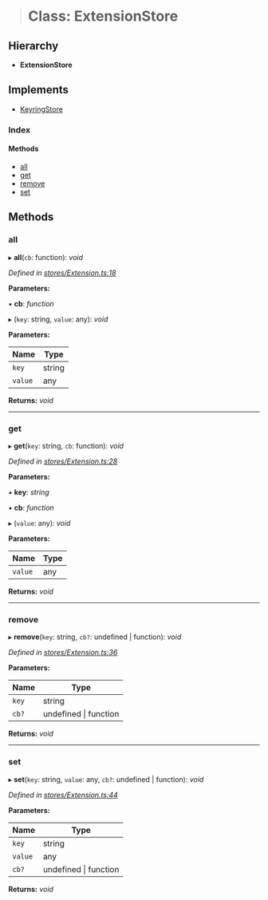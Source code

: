 > # Class: ExtensionStore

## Hierarchy

* **ExtensionStore**

## Implements

* [KeyringStore](../interfaces/_types_.keyringstore.md)

### Index

#### Methods

* [all](_stores_extension_.extensionstore.md#all)
* [get](_stores_extension_.extensionstore.md#get)
* [remove](_stores_extension_.extensionstore.md#remove)
* [set](_stores_extension_.extensionstore.md#set)

## Methods

###  all

▸ **all**(`cb`: function): *void*

*Defined in [stores/Extension.ts:18](https://github.com/polkadot-js/ui/blob/7e71e8a/packages/ui-keyring/src/stores/Extension.ts#L18)*

**Parameters:**

▪ **cb**: *function*

▸ (`key`: string, `value`: any): *void*

**Parameters:**

Name | Type |
------ | ------ |
`key` | string |
`value` | any |

**Returns:** *void*

___

###  get

▸ **get**(`key`: string, `cb`: function): *void*

*Defined in [stores/Extension.ts:28](https://github.com/polkadot-js/ui/blob/7e71e8a/packages/ui-keyring/src/stores/Extension.ts#L28)*

**Parameters:**

▪ **key**: *string*

▪ **cb**: *function*

▸ (`value`: any): *void*

**Parameters:**

Name | Type |
------ | ------ |
`value` | any |

**Returns:** *void*

___

###  remove

▸ **remove**(`key`: string, `cb?`: undefined | function): *void*

*Defined in [stores/Extension.ts:36](https://github.com/polkadot-js/ui/blob/7e71e8a/packages/ui-keyring/src/stores/Extension.ts#L36)*

**Parameters:**

Name | Type |
------ | ------ |
`key` | string |
`cb?` | undefined \| function |

**Returns:** *void*

___

###  set

▸ **set**(`key`: string, `value`: any, `cb?`: undefined | function): *void*

*Defined in [stores/Extension.ts:44](https://github.com/polkadot-js/ui/blob/7e71e8a/packages/ui-keyring/src/stores/Extension.ts#L44)*

**Parameters:**

Name | Type |
------ | ------ |
`key` | string |
`value` | any |
`cb?` | undefined \| function |

**Returns:** *void*